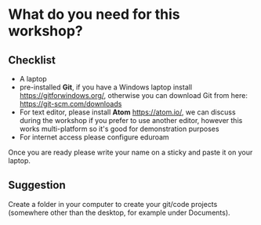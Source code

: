 # What do you need for this workshop?

## Checklist

- A laptop
- pre-installed **Git**, if you have a Windows laptop install https://gitforwindows.org/, otherwise you can download Git from here: https://git-scm.com/downloads
- For text editor, please install **Atom** https://atom.io/, we can discuss during the workshop if you prefer to use another editor, however this works multi-platform so it's good for demonstration purposes
- For internet access please configure eduroam

Once you are ready please write your name on a sticky and paste it on your laptop.

## Suggestion
Create a folder in your computer to create your git/code projects (somewhere other than the desktop, for example under Documents).
